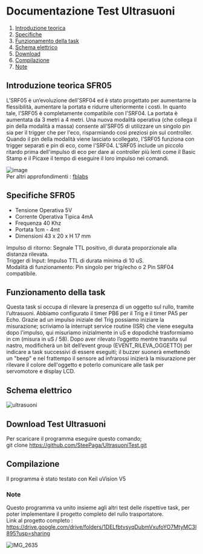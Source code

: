 Documentazione Test Ultrasuoni 
=========

1. [Introduzione teorica](#Introduzione-teorica-SFR05)
2. [Specifiche](#Specifiche-SFR05)
3. [Funzionamento della task](#Funzionamento-della-task)
4. [Schema elettrico](#Schema-elettrico)
5. [Download](#Download-Test-Ultrasuoni)
6. [Compilazione](#Compilazione)
7. [Note](#Note)

Introduzione teorica SFR05
---------------------

L'SRF05 è un’evoluzione dell'SRF04 ed è stato progettato per aumentarne la flessibilità, aumentare la portata e ridurre ulteriormente i costi. In quanto tale, l'SRF05 è completamente compatibile con l'SRF04. La portata è aumentata da 3 metri a 4 metri. Una nuova modalità operativa (che collega il pin della modalità a massa) consente all'SRF05 di utilizzare un singolo pin sia per il trigger che per l'eco, risparmiando così preziosi pin sul controller. Quando il pin della modalità viene lasciato scollegato, l'SRF05 funziona con trigger separati e pin di eco, come l'SRF04. L'SRF05 include un piccolo ritardo prima dell'impulso di eco per dare ai controller più lenti come il Basic Stamp e il Picaxe il tempo di eseguire il loro impulso nei comandi.

![image](https://user-images.githubusercontent.com/97526576/154640828-0f4533c5-5116-4888-8693-2733be6a6fb4.png) <br>
Per altri approfondimenti : [fblabs](https://docs.google.com/presentation/d/1ncb6Ci0HxQNQlsVwNXdWsPh6nSv_9QuoiDdvp6g8AaI/edit#slide=id.p)


Specifiche SFR05
---------------------

* Tensione Operativa           5V <br>
* Corrente Operativa Tipica    4mA <br>
* Frequenza                    40 Khz <br>
* Portata                      1cm - 4mt <br>
* Dimensioni                   43 x 20 x H 17 mm <br>

Impulso di ritorno: Segnale TTL positivo, di durata proporzionale alla distanza rilevata. <br>
Trigger di Input: Impulso TTL di durata minima di 10 uS. <br>
Modalità di funzionamento: Pin singolo per trig/echo o 2 Pin SRF04 compatibile. <br>


Funzionamento della task
---------------------

Questa task si occupa di rilevare la presenza di un oggetto sul rullo, tramite l’ultrasuoni. Abbiamo configurato il timer PB6 per il Trig e il timer PA5 per Echo. Grazie ad un impulso iniziale del Trig possiamo iniziare la misurazione; scriviamo la interrupt service routine (ISR) che viene eseguita dopo l’impulso, qui misuriamo inizialmente in uS e dopodichè trasformiamo in cm (misura in uS / 58). 
Dopo aver rilevato l’oggetto mentre transita sul nastro, modificherà un bit dell’event group (EVENT_RILEVA_OGGETTO) per indicare a task successivi di essere eseguiti; il buzzer suonerà emettendo un "beep" e nel frattempo il sensore ad infrarossi inizierà la misurazione per rilevare il colore dell'oggetto e poterlo comunicare alle task per servomotore e display LCD.

Schema elettrico
---------------------

![ultrasuoni](https://user-images.githubusercontent.com/97526576/154546792-01854a83-a27f-4cdd-9cee-2ec075bfbca7.PNG)


Download Test Ultrasuoni
---------------------

Per scaricare il programma eseguire questo comando; <br>
git clone https://github.com/SteePaga/UltrasuoniTest.git

Compilazione
--------------------

Il programma è stato testato con Keil uVision V5

### Note
Questo programma va unito insieme agli altri test delle rispettive task, per poter implementare il progetto completo del rullo trasportatore. <br>
Link al progetto completo : https://drive.google.com/drive/folders/1DELfbtvsyqDubmVxufoYO7MtyMC3l895?usp=sharing

![IMG_2635](https://user-images.githubusercontent.com/97526576/155039762-2a09c052-3a0a-4c58-9748-8a378ccf16a5.jpg)

